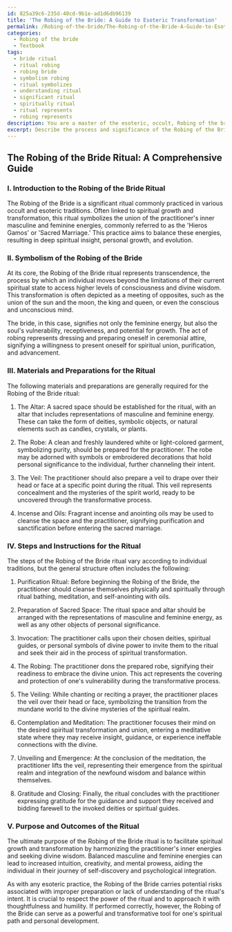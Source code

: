 ```yaml
---
id: 825a39c6-235d-40cd-9b1e-ad1d6db96139
title: 'The Robing of the Bride: A Guide to Esoteric Transformation'
permalink: /Robing-of-the-bride/The-Robing-of-the-Bride-A-Guide-to-Esoteric-Transformation/
categories:
  - Robing of the bride
  - Textbook
tags:
  - bride ritual
  - ritual robing
  - robing bride
  - symbolism robing
  - ritual symbolizes
  - understanding ritual
  - significant ritual
  - spiritually ritual
  - ritual represents
  - robing represents
description: You are a master of the esoteric, occult, Robing of the bride and education, you have written many textbooks on the subject in ways that provide students with rich and deep understanding of the subject. You are being asked to write textbook-like sections on a topic and you do it with full context, explainability, and reliability in accuracy to the true facts of the topic at hand, in a textbook style that a student would easily be able to learn from, in a rich, engaging, and contextual way. Always include relevant context (such as formulas and history), related concepts, and in a way that someone can gain deep insights from.
excerpt: Describe the process and significance of the Robing of the Bride ritual in the context of occult and esoteric traditions. Provide details on the symbolism, materials, and preparations required for the ritual, along with the steps and instructions to be followed by the practitioners. Additionally, explain the purpose of the ritual and its connection to spiritual growth and transformation, as well as any potential benefits or risks associated with its practice.
---
```


## The Robing of the Bride Ritual: A Comprehensive Guide

### I. Introduction to the Robing of the Bride Ritual

The Robing of the Bride is a significant ritual commonly practiced in various occult and esoteric traditions. Often linked to spiritual growth and transformation, this ritual symbolizes the union of the practitioner's inner masculine and feminine energies, commonly referred to as the 'Hieros Gamos' or 'Sacred Marriage.' This practice aims to balance these energies, resulting in deep spiritual insight, personal growth, and evolution.

### II. Symbolism of the Robing of the Bride

At its core, the Robing of the Bride ritual represents transcendence, the process by which an individual moves beyond the limitations of their current spiritual state to access higher levels of consciousness and divine wisdom. This transformation is often depicted as a meeting of opposites, such as the union of the sun and the moon, the king and queen, or even the conscious and unconscious mind.

The bride, in this case, signifies not only the feminine energy, but also the soul's vulnerability, receptiveness, and potential for growth. The act of robing represents dressing and preparing oneself in ceremonial attire, signifying a willingness to present oneself for spiritual union, purification, and advancement.

### III. Materials and Preparations for the Ritual

The following materials and preparations are generally required for the Robing of the Bride ritual:

1. The Altar: A sacred space should be established for the ritual, with an altar that includes representations of masculine and feminine energy. These can take the form of deities, symbolic objects, or natural elements such as candles, crystals, or plants.

2. The Robe: A clean and freshly laundered white or light-colored garment, symbolizing purity, should be prepared for the practitioner. The robe may be adorned with symbols or embroidered decorations that hold personal significance to the individual, further channeling their intent.

3. The Veil: The practitioner should also prepare a veil to drape over their head or face at a specific point during the ritual. This veil represents concealment and the mysteries of the spirit world, ready to be uncovered through the transformative process.

4. Incense and Oils: Fragrant incense and anointing oils may be used to cleanse the space and the practitioner, signifying purification and sanctification before entering the sacred marriage.

### IV. Steps and Instructions for the Ritual

The steps of the Robing of the Bride ritual vary according to individual traditions, but the general structure often includes the following:

1. Purification Ritual: Before beginning the Robing of the Bride, the practitioner should cleanse themselves physically and spiritually through ritual bathing, meditation, and self-anointing with oils.

2. Preparation of Sacred Space: The ritual space and altar should be arranged with the representations of masculine and feminine energy, as well as any other objects of personal significance.

3. Invocation: The practitioner calls upon their chosen deities, spiritual guides, or personal symbols of divine power to invite them to the ritual and seek their aid in the process of spiritual transformation.

4. The Robing: The practitioner dons the prepared robe, signifying their readiness to embrace the divine union. This act represents the covering and protection of one's vulnerability during the transformative process.

5. The Veiling: While chanting or reciting a prayer, the practitioner places the veil over their head or face, symbolizing the transition from the mundane world to the divine mysteries of the spiritual realm.

6. Contemplation and Meditation: The practitioner focuses their mind on the desired spiritual transformation and union, entering a meditative state where they may receive insight, guidance, or experience ineffable connections with the divine.

7. Unveiling and Emergence: At the conclusion of the meditation, the practitioner lifts the veil, representing their emergence from the spiritual realm and integration of the newfound wisdom and balance within themselves.

8. Gratitude and Closing: Finally, the ritual concludes with the practitioner expressing gratitude for the guidance and support they received and bidding farewell to the invoked deities or spiritual guides.

### V. Purpose and Outcomes of the Ritual

The ultimate purpose of the Robing of the Bride ritual is to facilitate spiritual growth and transformation by harmonizing the practitioner's inner energies and seeking divine wisdom. Balanced masculine and feminine energies can lead to increased intuition, creativity, and mental prowess, aiding the individual in their journey of self-discovery and psychological integration.

As with any esoteric practice, the Robing of the Bride carries potential risks associated with improper preparation or lack of understanding of the ritual's intent. It is crucial to respect the power of the ritual and to approach it with thoughtfulness and humility. If performed correctly, however, the Robing of the Bride can serve as a powerful and transformative tool for one's spiritual path and personal development.
